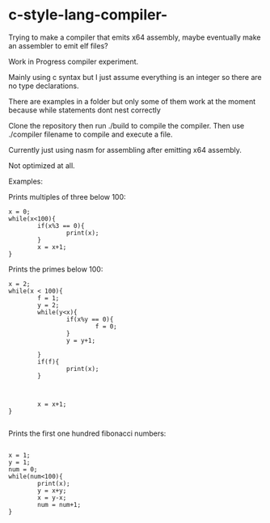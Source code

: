 # c-style-lang-compiler-
Trying to make a compiler that emits x64 assembly, maybe eventually make an assembler to emit elf files?

Work in Progress compiler experiment. 

Mainly using c syntax but I just assume everything is an integer so there are no type declarations. 

There are examples in a folder but only some of them work at the moment because while statements dont nest correctly

Clone the repository then run ./build to compile the compiler. Then use ./compiler filename to compile and execute a file.

Currently just using nasm for assembling after emitting x64 assembly.

Not optimized at all.

Examples:


Prints multiples of three below 100:
```
x = 0;
while(x<100){
        if(x%3 == 0){
                print(x);
        }
        x = x+1;
}
```

Prints the primes below 100: 
```
x = 2;
while(x < 100){
        f = 1;
        y = 2;
        while(y<x){
                if(x%y == 0){
                        f = 0;
                }
                y = y+1;
        
        }
        if(f){
                print(x);
        }
        


        x = x+1;
}


```
Prints the first one hundred fibonacci numbers:
```

x = 1;
y = 1;
num = 0;
while(num<100){
        print(x);
        y = x+y;
        x = y-x;
        num = num+1;
}


```
